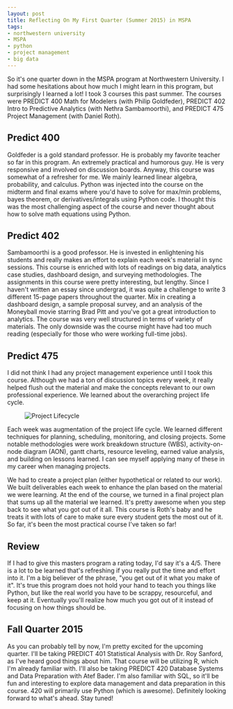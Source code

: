```yaml
---
layout: post
title: Reflecting On My First Quarter (Summer 2015) in MSPA
tags:
- northwestern university
- MSPA
- python
- project management
- big data
---
```


So it's one quarter down in the MSPA program at Northwestern University. I had some hesitations about how much I might learn in this program, but surprisingly I learned a lot! I took 3 courses this past summer. The courses were PREDICT 400 Math for Modelers (with Philip Goldfeder), PREDICT 402 Intro to Predictive Analytics (with Nethra Sambamoorthi), and PREDICT 475 Project Management (with Daniel Roth). 

<h2>Predict 400</h2>

Goldfeder is a gold standard professor. He is probably my favorite teacher so far in this program. An extremely practical and humorous guy. He is very responsive and involved on discussion boards. Anyway, this course was somewhat of a refresher for me. We mainly learned linear algebra, probability, and calculus. Python was injected into the course on the midterm and final exams where you'd have to solve for max/min problems, bayes theorem, or derivatives/integrals using Python code. I thought this was the most challenging aspect of the course and never thought about how to solve math equations using Python.

<h2>Predict 402</h2>

Sambamoorthi is a good professor. He is invested in enlightening his students and really makes an effort to explain each week's material in sync sessions. This course is enriched with lots of readings on big data, analytics case studies, dashboard design, and surveying methodologies. The assignments in this course were pretty interesting, but lengthy. Since I haven't written an essay since undergrad, it was quite a challenge to write 3 different 15-page papers throughout the quarter. Mix in creating a dashboard design, a sample proposal survey, and an analysis of the Moneyball movie starring Brad Pitt and you've got a great introduction to analytics. The course was very well structured in terms of variety of materials. The only downside was the course might have had too much reading (especially for those who were working full-time jobs).

<h2>Predict 475</h2>

I did not think I had any project management experience until I took this course. Although we had a ton of discussion topics every week, it really helped flush out the material and make the concepts relevant to our own professional experience. We learned about the overarching project life cycle. 

<figure>
	<img src="http://2.bp.blogspot.com/-4X2dwNl60mE/VQkgOpZ8XAI/AAAAAAAAAuM/dL4n7FxYCj8/s1600/project_life_cycle.png" alt="Project Lifecycle">
</figure> 

Each week was augmentation of the project life cycle. We learned different techniques for planning, scheduling, monitoring, and closing projects. Some notable methodologies were work breakdown structure (WBS), activity-on-node diagram (AON), gantt charts, resource leveling, earned value analysis, and building on lessons learned. I can see myself applying many of these in my career when managing projects. 

We had to create a project plan (either hypothetical or related to our work). We built deliverables each week to enhance the plan based on the material we were learning. At the end of the course, we turned in a final project plan that sums up all the material we learned. It's pretty awesome when you step back to see what you got out of it all. This course is Roth's baby and he treats it with lots of care to make sure every student gets the most out of it. So far, it's been the most practical course I've taken so far!

<h2>Review</h2>

If I had to give this masters program a rating today, I'd say it's a 4/5. There is a lot to be learned that's refreshing if you really put the time and effort into it. I'm a big believer of the phrase, "you get out of it what you make of it". It's true this program does not hold your hand to teach you things like Python, but like the real world you have to be scrappy, resourceful, and keep at it. Eventually you'll realize how much you got out of it instead of focusing on how things should be.

<h2>Fall Quarter 2015</h2>

As you can probably tell by now, I'm pretty excited for the upcoming quarter. I'll be taking PREDICT 401 Statistical Analysis with Dr. Roy Sanford, as I've heard good things about him. That course will be utilizing R, which I'm already familiar with. I'll also be taking PREDICT 420 Database Systems and Data Preparation with Atef Bader. I'm also familiar with SQL, so it'll be fun and interesting to explore data management and data preparation in this course. 420 will primarily use Python (which is awesome). Definitely looking forward to what's ahead. Stay tuned!
